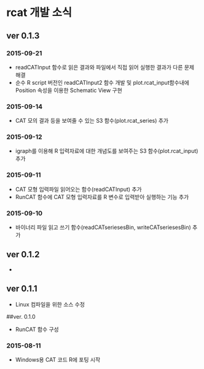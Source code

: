 # rcat 개발 소식

## ver 0.1.3
### 2015-09-21
  * readCATInput 함수로 읽은 결과와 파일에서 직접 읽어 실행한 결과가 다른 문제 해결
  * 순수 R script 버전인 readCATInput2 함수 개발 및 plot.rcat_input함수내에 Position 속성을 이용한 Schematic View 구현
### 2015-09-14
  * CAT 모의 결과 등을 보여줄 수 있는 S3 함수(plot.rcat_series) 추가
### 2015-09-12
  * igraph를 이용해 R 입력자료에 대한 개념도를 보여주는 S3 함수(plot.rcat_input) 추가
  
### 2015-09-11
  * CAT 모형 입력파일 읽어오는 함수(readCATInput) 추가
  * RunCAT 함수에 CAT 모형 입력자료를 R 변수로 입력받아 실행하는 기능 추가
  
### 2015-09-10
  * 바이너리 파일 읽고 쓰기 함수(readCATseriesesBin, writeCATseriesesBin) 추가

## ver 0.1.2
  *

## ver 0.1.1
  * Linux 컴파일을 위한 소스 수정

##ver. 0.1.0
  * RunCAT 함수 구성
  
### 2015-08-11
  * Windows용 CAT 코드 R에 포팅 시작
